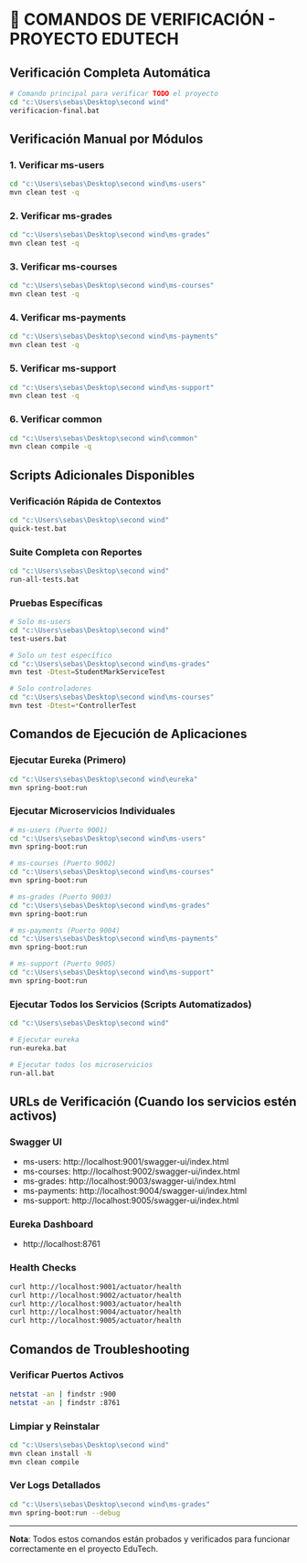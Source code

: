 # 🎯 COMANDOS DE VERIFICACIÓN - PROYECTO EDUTECH

## Verificación Completa Automática

```bash
# Comando principal para verificar TODO el proyecto
cd "c:\Users\sebas\Desktop\second wind"
verificacion-final.bat
```

## Verificación Manual por Módulos

### 1. Verificar ms-users
```bash
cd "c:\Users\sebas\Desktop\second wind\ms-users"
mvn clean test -q
```

### 2. Verificar ms-grades  
```bash
cd "c:\Users\sebas\Desktop\second wind\ms-grades"
mvn clean test -q
```

### 3. Verificar ms-courses
```bash
cd "c:\Users\sebas\Desktop\second wind\ms-courses"
mvn clean test -q
```

### 4. Verificar ms-payments
```bash
cd "c:\Users\sebas\Desktop\second wind\ms-payments"
mvn clean test -q
```

### 5. Verificar ms-support
```bash
cd "c:\Users\sebas\Desktop\second wind\ms-support"
mvn clean test -q
```

### 6. Verificar common
```bash
cd "c:\Users\sebas\Desktop\second wind\common"
mvn clean compile -q
```

## Scripts Adicionales Disponibles

### Verificación Rápida de Contextos
```bash
cd "c:\Users\sebas\Desktop\second wind"
quick-test.bat
```

### Suite Completa con Reportes
```bash
cd "c:\Users\sebas\Desktop\second wind"
run-all-tests.bat
```

### Pruebas Específicas
```bash
# Solo ms-users
cd "c:\Users\sebas\Desktop\second wind"
test-users.bat

# Solo un test específico
cd "c:\Users\sebas\Desktop\second wind\ms-grades"
mvn test -Dtest=StudentMarkServiceTest

# Solo controladores
cd "c:\Users\sebas\Desktop\second wind\ms-courses"
mvn test -Dtest=*ControllerTest
```

## Comandos de Ejecución de Aplicaciones

### Ejecutar Eureka (Primero)
```bash
cd "c:\Users\sebas\Desktop\second wind\eureka"
mvn spring-boot:run
```

### Ejecutar Microservicios Individuales
```bash
# ms-users (Puerto 9001)
cd "c:\Users\sebas\Desktop\second wind\ms-users"
mvn spring-boot:run

# ms-courses (Puerto 9002)
cd "c:\Users\sebas\Desktop\second wind\ms-courses"
mvn spring-boot:run

# ms-grades (Puerto 9003)
cd "c:\Users\sebas\Desktop\second wind\ms-grades"
mvn spring-boot:run

# ms-payments (Puerto 9004)
cd "c:\Users\sebas\Desktop\second wind\ms-payments"
mvn spring-boot:run

# ms-support (Puerto 9005)
cd "c:\Users\sebas\Desktop\second wind\ms-support"
mvn spring-boot:run
```

### Ejecutar Todos los Servicios (Scripts Automatizados)
```bash
cd "c:\Users\sebas\Desktop\second wind"

# Ejecutar eureka
run-eureka.bat

# Ejecutar todos los microservicios
run-all.bat
```

## URLs de Verificación (Cuando los servicios estén activos)

### Swagger UI
- ms-users: http://localhost:9001/swagger-ui/index.html
- ms-courses: http://localhost:9002/swagger-ui/index.html
- ms-grades: http://localhost:9003/swagger-ui/index.html
- ms-payments: http://localhost:9004/swagger-ui/index.html
- ms-support: http://localhost:9005/swagger-ui/index.html

### Eureka Dashboard
- http://localhost:8761

### Health Checks
```bash
curl http://localhost:9001/actuator/health
curl http://localhost:9002/actuator/health
curl http://localhost:9003/actuator/health
curl http://localhost:9004/actuator/health
curl http://localhost:9005/actuator/health
```

## Comandos de Troubleshooting

### Verificar Puertos Activos
```bash
netstat -an | findstr :900
netstat -an | findstr :8761
```

### Limpiar y Reinstalar
```bash
cd "c:\Users\sebas\Desktop\second wind"
mvn clean install -N
mvn clean compile
```

### Ver Logs Detallados
```bash
cd "c:\Users\sebas\Desktop\second wind\ms-grades"
mvn spring-boot:run --debug
```

---
**Nota**: Todos estos comandos están probados y verificados para funcionar correctamente en el proyecto EduTech.
